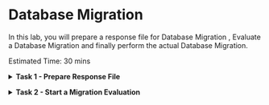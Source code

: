 # Database Migration

In this lab, you will prepare a response file for Database Migration , Evaluate a Database Migration and finally perform the actual Database Migration.


Estimated Time: 30 mins

**<details><summary>Task 1 - Prepare Response File </summary>**
<p>

**1. Login to ZDM Service Host.**

   Login to ZDM Service Host using Public IP and ssh key.

**2. Switch user to zdmuser.**

   Switch user to "zdmuser" using below command.

   sudo su - zdmuser
      
**3. Prepare a response file.**

   Below is sample response file which you can use for ZDM Physical Offline Migration.

   Please note that this response file uses Oracle Object Storage to keep the Source Database Backup and the Target Database is Oracle Base Database(specified as VMDB).

   

   ```console
   TGT_DB_UNIQUE_NAME=ORCL_T
   MIGRATION_METHOD=OFFLINE_PHYSICAL
   DATA_TRANSFER_MEDIUM=OSS
   HOST=https://swiftobjectstorage.uk-london-1.oraclecloud.com/v1/xxxxxxxxx
   OPC_CONTAINER=ZDM-Physical
   PLATFORM_TYPE=VMDB
   SHUTDOWN_SRC=TRUE
   ```
   Please note that we have updated values for all parameters except for HOST which is specific for your environment. 

   Use below method to prepare HOST value.

   Use the below format.

   https://swiftobjectstorage.<region_name>.oraclecloud.com/v1/<objectstorage_namespace>

   Replace region_name and objectstorage_namespace with your corresponding values.

   objectstorage_namespace values for your environment are collected in Lab 8 Task 1.

   Save the response file as physical_offline.rsp file under /home/zdmuser.

</p>
</details>

**<details><summary>Task 2 - Start a Migration Evaluation </summary>**
<p>

**1. Login to ZDM Service Host and switch to zdmuser.**

**2. Check the status of ZDM service.**

   Export ZDM_HOME=/home/zdmuser/zdmhome

   $ZDM_HOME/bin/zdmservice status

   if the "running" shows as false then use below command to start ZDM.

   $ZDM_HOME/bin/zdmservice start

**3. Prepare command for Physical Offline Migration Evaluation.**

   Use the below sample command for ZDM Migration Evaluation and update it as per your environment.

   ```console
   $ZDM_HOME/bin/zdmcli migrate database  -sourcesid ORCL  -sourcenode zdm-source-db  -srcauth zdmauth  -srcarg1 user:opc  -srcarg2 identity_file:/home/zdmuser/mykey.key  -srcarg3 sudo_location:/bin/sudo  -targetnode zdm-target-db  -backupuser "oracleidentitycloudservice/xxxxxx.xxxxx@oracle.com"  -rsp /home/zdmuser/physical_offline.rsp  -tgtauth zdmauth  -tgtarg1 user:opc  -tgtarg2 identity_file:/home/zdmuser/mykey.key  -tgtarg3 sudo_location:/usr/bin/sudo -eval
   ```
   Below is a brief description of the flags used in above command.

   -backupuser             -->  Oracle Cloud tenancy user for which we have generated Auth Token in earlier Lab.

   -srcargg2 identity_file -->  location of private ssh key file which can be used to login to Source Database Server.

   -tgtarg2 identity_file  -->  location of private ssh key file which can be used to login to Target Database Server.

   -sourcenode             --> Host Name of Source Database server.

   -targetnode             --> Host Name of Target Database Server.

   -rsp                    --> Location of response file for migration.

**4. Perform Migration Evaluation.**

   Once you have updated the evaluation command then proceed to execute the command as below.

   ![ss1](./images/eval_start.png)

   Please provide the SYS password of Source Database and Auth token when asked.

   Also note down the Migration Job ID which is 3 in this case.

**5. Monitor the Migration Evaluation.**

   Check the status of Migration Evaluation using below command.

   $ZDM_HOME/bin/zdmcli query job -jobid 3

   here 3 is the jobid.

   You will receive a similar ouput as below.

   ![ss2](./images/eval_status.png)

   Continue execute the status command until all phases have been completed with status "PRECHECK_PASSED" as shown below.

   ![ss3](./images/eval_final.png)

**<details><summary>Task 3 - Start Database Migration </summary>**
<p>


**1. Create HR01.EMP table in Source Database.**

   We will create a user called HR01 and a table called emp under PDB called ORCLPDB in the Source Database.

   This is to enable us to perform a quick check on the success of Database Migration.

   a. Login to Source Database Server.

      Login to Source Database using Public IP and ssh key.

   b. Login to ORCLPDB.

      Login to CDB using sqlplus and then switch to ORCLPDB using below command.

      alter session set container=ORCLPDB;

      Execute below statements
      ```console
      create user hr01 identified by "password";
      grant resource , connect to hr01;
      alter user hr01 quota unlimited on users;
      create table hr01.emp(ename varchar2(20),eno number);
      insert into hr01.emp values('Alpha',1);
      insert into hr01.emp values('Beta',2);
      commit;
      ```
   c. Verify the data in HR01.EMP table.

      Execute below statement when you are in ORCLPDB.
      ```console
      select * from hr01.emp;
      ```

      You will receive the below output.

      ![ss1](./images/source_select.png)

**2. Verify User Data in Target Database.**

     We know that there is no HR01.EMP table in Target Database , However let's verify it.

     a. Connect to Target Database Server.

        Connect to Target Database Server using Public IP and ssh key.

     b. Connect to ORCL_PDB1.

        Connect to CDB using sqlplus and switch to ORCL_PDB1 using below command.

        alter session set container=ORCL_PDB1;

     c. Verify existence of HR01.EMP table.

      ```console
      select * from hr01.emp;
      ```

      You will receive an output similar to the one below indicating that HR01.EMP table doesn't exist in Target Database.

   ![ss2](./images/target_sel_before_migration.png)

**3. Start the Database Migration**

   We are now good to start the Database Migration.

   We can use the same command used for Database Migration Evaluation except that "-eval" flag is not required.

   **a. Login to ZDM Service Host.**

   Login to ZDM Service Host using Public IP and ssh key.

   **b. Switch user to zdmuser.**

   Switch user to "zdmuser" using below command.

   sudo su - zdmuser
   
   **c. Execute Database Migration as below.**

   ![ss3](./images/mig_start.png)

   Please provide the SYS password of Source Database and Auth token when asked.

   Also note down the Migration Job ID which is 4 in this case.
   
   **d. Monitor the Database Migration using below command.**

   $ZDM_HOME/bin/zdmcli query job -jobid 4

   You can see the JOB_TYPE is MIGRATE instead of EVAL for the Database Migration Evaluation.
      
   Continue to monitor the status until all phases have been completed with "COMPLETED" status as shown below.

**<details><summary>Task 3 - Start Database Migration </summary>**
<p>



Please [proceed to the next lab](#next).



